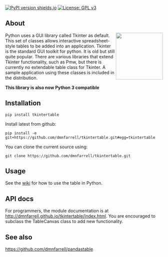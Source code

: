 [![PyPI version shields.io](https://img.shields.io/pypi/v/tkintertable.svg)](https://pypi.python.org/pypi/tkintertable/)
[![License: GPL v3](https://img.shields.io/badge/License-GPL%20v3-blue.svg)](https://www.gnu.org/licenses/gpl-3.0)

## About

<img align="right" src=https://raw.githubusercontent.com/dmnfarrell/tkintertable/master/img/logo.png width=150px>

Python uses a GUI library called Tkinter as default. This set of classes allows interactive spreadsheet-style tables to be added into an application. Tkinter is the standard GUI toolkit for python. It is old but still quite popular. There are various libraries that extend Tkinter functionality, such as Pmw, but there is currently no extendable table class for Tkinter. A sample application using these classes is included in the distribution.

**This library is also now Python 3 compatible**

## Installation

```
pip install tkintertable
``` 

Install latest from github:

```
pip install -e git+https://github.com/dmnfarrell/tkintertable.git#egg=tkintertable
```

You can clone the current source using:

```
git clone https://github.com/dmnfarrell/tkintertable.git
```

## Usage

See the [wiki](https://github.com/dmnfarrell/tkintertable/wiki/Usage) for how to use the table in Python.

## API docs

For programmers, the module documentation is at http://dmnfarrell.github.io/tkintertable/index.html. You are encouraged to subclass the TableCanvas class to add new functionality.

##  See also

https://github.com/dmnfarrell/pandastable

